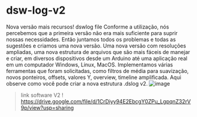# dsw-log-v2
Nova versão mais recursos! dswlog file
Conforme a utilização, nós percebemos que a primeira versão não era mais suficiente para suprir nossas necessidades. Então juntamos todos os problemas e todas as sugestões e criamos uma nova versão. Uma nova versão com resoluções ampliadas, uma nova estrutura de arquivos que são mais fáceis de manejar e criar, em diversos dispositivos desde um Arduino até uma aplicação real em um computador Windows, Linux, MacOS. Implementamos várias ferramentas que foram solicitadas, como filtros de média para suavização, novos ponteiros, offsets, valores Y, overview, timeline amplificada. Aqui observe como você pode criar a nova estrutura .dslog v2.
![image](https://github.com/user-attachments/assets/210c65a6-e10e-4b1b-b650-b7eadb8a6011)
> link software V2 ! https://drive.google.com/file/d/1CrDiyy94E2EbcgY0ZPu_LgpqnZ32rV9p/view?usp=sharing
